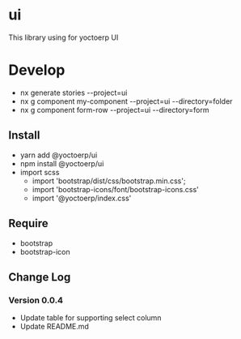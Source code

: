 # ui

This library using for yoctoerp UI

# Develop

 - nx generate stories --project=ui
 - nx g component my-component --project=ui --directory=folder
 - nx g component form-row --project=ui --directory=form

## Install

- yarn add @yoctoerp/ui
- npm install @yoctoerp/ui
- import scss
  - import 'bootstrap/dist/css/bootstrap.min.css';
  - import 'bootstrap-icons/font/bootstrap-icons.css'
  - import '@yoctoerp/index.css'

## Require

- bootstrap
- bootstrap-icon

## Change Log

### Version 0.0.4

- Update table for supporting select column
- Update README.md
